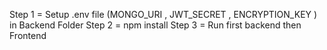 Step 1 = Setup .env file (MONGO_URI ,
JWT_SECRET ,
ENCRYPTION_KEY )
in Backend Folder 
Step 2 = npm install
Step 3 = Run first backend then Frontend
